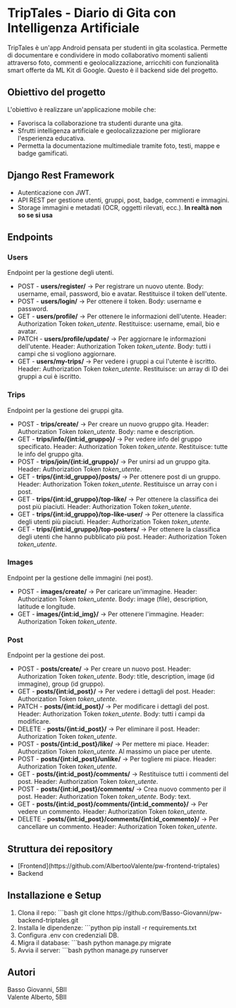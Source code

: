 # TripTales - Diario di Gita con Intelligenza Artificiale
TripTales è un'app Android pensata per studenti in gita scolastica. Permette di documentare e condividere in modo collaborativo momenti salienti attraverso foto, commenti e geolocalizzazione, arricchiti con funzionalità smart offerte da ML Kit di Google. Questo è il backend side del progetto.

## Obiettivo del progetto
L'obiettivo è realizzare un'applicazione mobile che:
<ul>
    <li>Favorisca la collaborazione tra studenti durante una gita.</li>
    <li>Sfrutti intelligenza artificiale e geolocalizzazione per migliorare l'esperienza educativa.</li>
    <li>Permetta la documentazione multimediale tramite foto, testi, mappe e badge gamificati.</li>
</ul>

## Django Rest Framework
<ul>
<li>Autenticazione con JWT.</li>
<li>API REST per gestione utenti, gruppi, post, badge, commenti e immagini.</li>
<li>Storage immagini e metadati (OCR, oggetti rilevati, ecc.). <b>In realtà non so se si usa</b></li>
</ul>

## Endpoints
### Users
Endpoint per la gestione degli utenti.<br>
<ul>
  <li>POST - <b>users/register/</b> -> Per registrare un nuovo utente. Body: username, email, password, bio e avatar. Restituisce il token dell'utente.</li>
  <li>POST - <b>users/login/</b> -> Per ottenere il token. Body: username e password.</li>
  <li>GET - <b>users/profile/</b> -> Per ottenere le informazioni dell'utente. Header: Authorization Token <i>token_utente</i>. Restituisce: username, email, bio e avatar.</li>
  <li>PATCH - <b>users/profile/update/</b> -> Per aggiornare le informazioni dell'utente. Header: Authorization Token <i>token_utente</i>. Body: tutti i campi che si vogliono aggiornare.</li>
  <li>GET - <b>users/my-trips/</b> -> Per vedere i gruppi a cui l'utente è iscritto. Header: Authorization Token <i>token_utente</i>. Restituisce: un array di ID dei gruppi a cui è iscritto.</li>
</ul>

### Trips
Endpoint per la gestione dei gruppi gita.
<ul>
  <li>POST - <b>trips/create/</b> -> Per creare un nuovo gruppo gita. Header: Authorization Token <i>token_utente</i>. Body: name e description.</li>
  <li>GET - <b>trips/info/{int:id_gruppo}/</b> -> Per vedere info del gruppo specificato. Header: Authorization Token <i>token_utente</i>. Restituisce: tutte le info del gruppo gita.</li>
  <li>POST - <b>trips/join/{int:id_gruppo}/</b> -> Per unirsi ad un gruppo gita. Header: Authorization Token <i>token_utente</i>.</li>
  <li>GET - <b>trips/{int:id_gruppo}/posts/</b> -> Per ottenere post di un gruppo. Header: Authorization Token <i>token_utente</i>. Restituisce un array con i post.</li>
  <li>GET - <b>trips/{int:id_gruppo}/top-like/</b> -> Per ottenere la classifica dei post più piaciuti. Header: Authorization Token <i>token_utente</i>.</li>
  <li>GET - <b>trips/{int:id_gruppo}/top-like-user/</b> -> Per ottenere la classifica degli utenti più piaciuti. Header: Authorization Token <i>token_utente</i>.</li>
  <li>GET - <b>trips/{int:id_gruppo}/top-posters/</b> -> Per ottenere la classifica degli utenti che hanno pubblicato più post. Header: Authorization Token <i>token_utente</i>.</li>
</ul>

### Images
Endpoint per la gestione delle immagini (nei post).
<ul>
    <li>POST - <b>images/create/</b> -> Per caricare un'immagine. Header: Authorization Token <i>token_utente</i>. Body: image (file), description, latitude e longitude.</li>
    <li>GET - <b>images/{int:id_img}/</b> -> Per ottenere l'immagine. Header: Authorization Token <i>token_utente</i>.</li>
</ul>

### Post
Endpoint per la gestione dei post.
<ul>
    <li>POST - <b>posts/create/</b> -> Per creare un nuovo post. Header: Authorization Token <i>token_utente</i>. Body: title, description, image (id immagine), group (id gruppo).</li>
    <li>GET - <b>posts/{int:id_post}/</b> -> Per vedere i dettagli del post. Header: Authorization Token <i>token_utente</i>.</li>
    <li>PATCH - <b>posts/{int:id_post}/</b> -> Per modificare i dettagli del post. Header: Authorization Token <i>token_utente</i>. Body: tutti i campi da modificare.</li>
    <li>DELETE - <b>posts/{int:id_post}/</b> -> Per eliminare il post. Header: Authorization Token <i>token_utente</i>.</li>
    <li>POST - <b>posts/{int:id_post}/like/</b> -> Per mettere mi piace. Header: Authorization Token <i>token_utente</i>. Al massimo un piace per utente.</li>
    <li>POST - <b>posts/{int:id_post}/unlike/</b> -> Per togliere mi piace. Header: Authorization Token <i>token_utente</i>.</li>
    <li>GET - <b>posts/{int:id_post}/comments/</b> -> Restituisce tutti i commenti del post. Header: Authorization Token <i>token_utente</i>.</li>
    <li>POST - <b>posts/{int:id_post}/comments/</b> -> Crea nuovo commento per il post. Header: Authorization Token <i>token_utente</i>. Body: text.</li>
    <li>GET - <b>posts/{int:id_post}/comments/{int:id_commento}/</b> -> Per vedere un commento. Header: Authorization Token <i>token_utente</i>.</li>
    <li>DELETE - <b>posts/{int:id_post}/comments/{int:id_commento}/</b> -> Per cancellare un commento. Header: Authorization Token <i>token_utente</i>.</li>
</ul>

## Struttura dei repository
<ul>
    <li>[Frontend](https://github.com/AlbertooValente/pw-frontend-triptales)</li>
    <li>Backend</li>
</ul>

## Installazione e Setup
<ol>
    <li>Clona il repo:
```bash
git clone https://github.com/Basso-Giovanni/pw-backend-triptales.git
</li>
<li>Installa le dipendenze:
```python
pip install -r requirements.txt
</li>
<li>Configura .env con credenziali DB.</li>
<li>Migra il database:
```bash
python manage.py migrate
</li>
<li>Avvia il server:
```bash
python manage.py runserver
</li>
</ol>

## Autori
Basso Giovanni, 5BII <br>
Valente Alberto, 5BII